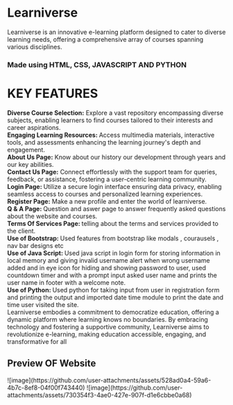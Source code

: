 # Learniverse
Learniverse is an innovative e-learning platform designed to cater to diverse learning needs,  offering a comprehensive array of courses spanning various disciplines. <br>
<h3> Made using HTML, CSS, JAVASCRIPT AND PYTHON </h3>
<h1>KEY FEATURES </h1> 
<b> Diverse Course Selection:</b> Explore a vast repository encompassing diverse subjects, 
enabling learners to find courses tailored to their interests and career aspirations.<br>
<b>Engaging Learning Resources: </b> Access multimedia materials, interactive tools, and 
assessments enhancing the learning journey's depth and engagement.<br>
<b> About Us Page:</b> Know about our history our development through years and our key 
abilities.<br>
<b> Contact Us Page:</b> Connect effortlessly with the support team for queries, feedback, or 
assistance, fostering a user-centric learning community.<br>
<b>Login Page: </b> Utilize a secure login interface ensuring data privacy, enabling seamless access 
to courses and personalized learning experiences.<br>
<b> Register Page:</b> Make a new profile and enter the world of learniverse.<br>
<b>Q & A Page: </b> Question and aswer page to answer frequently asked questions about the 
website and courses.<br>
<b>Terms Of Services Page: </b> telling about the terms and services provided to the client.<br>
<b>Use of Bootstrap: </b> Used features from bootstrap like modals , courausels , nav bar designs etc<br>
<b>Use of Java Script: </b> Used java script in login form for storing information in local memory 
and giving invalid username alert when wrong username added and in eye icon for hiding and 
showing password to user, used countdown timer and with a prompt input asked user name 
and prints the user name in footer with a welcome note.<br>
<b>Use of Python: </b> Used python for taking input from user in registration form and printing the 
output and imported date time module to print the date and time user visited the site.<br>
Learniverse embodies a commitment to democratize education, offering a dynamic platform 
where learning knows no boundaries. By embracing technology and fostering a supportive 
community, Learniverse aims to revolutionize e-learning, making education accessible, 
engaging, and transformative for all

<h2> Preview OF Website</h2>
![image](https://github.com/user-attachments/assets/528ad0a4-59a6-4b7c-8ef8-04f00f743440)
![image](https://github.com/user-attachments/assets/730354f3-4ae0-427e-907f-d1e6cbbe0a68)
